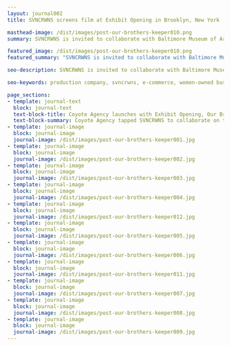 ```yaml
---
layout: journal002
title: SVNCRWNS screens film at Exhibit Opening in Brooklyn, New York

masthead-image: /dist/images/post-our-brothers-keeper010.png
summary: SVNCRWNS is invited to collaborate with Baltimore Museum of Art, Greenmount West Community Center, Noisy Tenants and Mark Bradford.  Recap from Cocktail Party @ Ritz Carlton, Baltimore. October, 2017.

featured_image: /dist/images/post-our-brothers-keeper010.png
featured_summary: "SVNCRWNS is invited to collaborate with Baltimore Museum of Art, Greenmount West Community Center, Noisy Tenants and Mark Bradford.  Recap from Cocktail Party @ Ritz Carlton, Baltimore. October, 2017."

seo-description: SVNCRWNS is invited to collaborate with Baltimore Museum of Art, Greenmount West Community Center, Noisy Tenants and Mark Bradford.  Recap from Cocktail Party @ Ritz Carlton, Baltimore. October, 2017.

seo-keywords: production company, svncrwns, e-commerce, women-owned businesses, creative team, consulting, business operations, launch my brand, manage my brand, photography, videography, special projects

page_sections:
- template: journal-text
  block: journal-text
  text-block-title: Coyote Agency launches with Exhibit Opening, Our Brother's Keeper
  text-block-summary: Coyote Agency tapped SVNCRWNS to collaborate on the exhibit opening for Our Brother's Keeper.  We were invited to produce a short film covering the barbering industry.  Our film screened February 2018 in Brooklyn, New York.
- template: journal-image
  block: journal-image
  journal-image: /dist/images/post-our-brothers-keeper001.jpg
- template: journal-image
  block: journal-image
  journal-image: /dist/images/post-our-brothers-keeper002.jpg
- template: journal-image
  block: journal-image
  journal-image: /dist/images/post-our-brothers-keeper003.jpg
- template: journal-image
  block: journal-image
  journal-image: /dist/images/post-our-brothers-keeper004.jpg
- template: journal-image
  block: journal-image
  journal-image: /dist/images/post-our-brothers-keeper012.jpg
- template: journal-image
  block: journal-image
  journal-image: /dist/images/post-our-brothers-keeper005.jpg
- template: journal-image
  block: journal-image
  journal-image: /dist/images/post-our-brothers-keeper006.jpg
- template: journal-image
  block: journal-image
  journal-image: /dist/images/post-our-brothers-keeper011.jpg
- template: journal-image
  block: journal-image
  journal-image: /dist/images/post-our-brothers-keeper007.jpg
- template: journal-image
  block: journal-image
  journal-image: /dist/images/post-our-brothers-keeper008.jpg
- template: journal-image
  block: journal-image
  journal-image: /dist/images/post-our-brothers-keeper009.jpg
---
```


